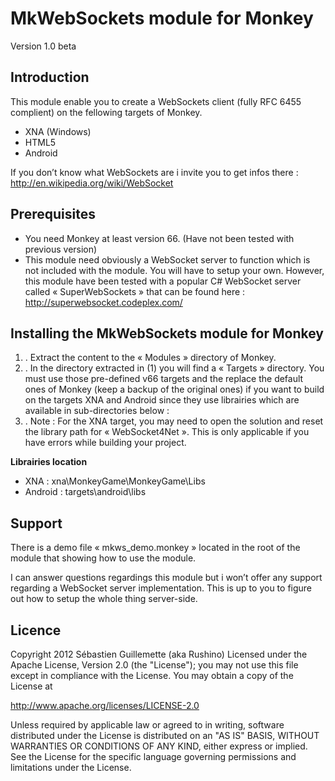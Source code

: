 # MkWebSockets module for Monkey #
Version 1.0 beta

## Introduction ##

This module enable you to create a WebSockets client (fully RFC 6455 complient) on the fellowing targets of Monkey.

  * XNA (Windows)
  * HTML5
  * Android

If you don’t know what WebSockets are i invite you to get infos there : http://en.wikipedia.org/wiki/WebSocket

## Prerequisites ##

- You need Monkey at least version 66. (Have not been tested with previous version)
- This module need obviously a WebSocket server to function which is not included with the module. You will have to setup your own. However, this module have been tested with a popular C# WebSocket server called « SuperWebSockets » that can be found here : http://superwebsocket.codeplex.com/

## Installing the MkWebSockets module for Monkey ##

  1. . Extract the content to the « Modules » directory of Monkey.
  1. . In the directory extracted in (1) you will find a « Targets » directory. You must use those pre-defined v66 targets and the replace the default ones of Monkey (keep a backup of the original ones) if you want to build on the targets XNA and Android since they use librairies which are available in sub-directories below :
  1. . Note : For the XNA target, you may need to open the solution and reset the library path for « WebSocket4Net ». This is only applicable if you have errors while building your project.

**Librairies location**

  * XNA : xna\MonkeyGame\MonkeyGame\Libs
  * Android : targets\android\libs

## Support ##

There is a demo file « mkws\_demo.monkey » located in the root of the module that showing how to use the module.

I can answer questions regardings this module but i won’t offer any support regarding a WebSocket server implementation. This is up to you to figure out how to setup the whole thing server-side.

## Licence ##

Copyright 2012 Sébastien Guillemette (aka Rushino)
Licensed under the Apache License, Version 2.0 (the "License");
you may not use this file except in compliance with the License.
You may obtain a copy of the License at

http://www.apache.org/licenses/LICENSE-2.0

Unless required by applicable law or agreed to in writing, software
distributed under the License is distributed on an "AS IS" BASIS,
WITHOUT WARRANTIES OR CONDITIONS OF ANY KIND, either express or implied.
See the License for the specific language governing permissions and
limitations under the License.